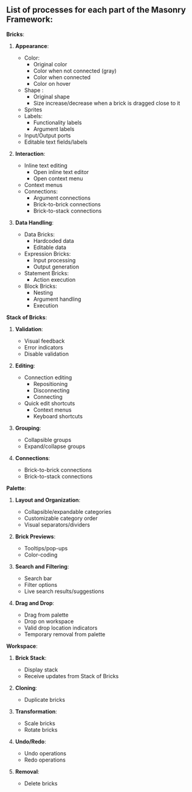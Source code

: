 ## List of processes for each part of the Masonry Framework:

**Bricks**:
1. **Appearance**:
   - Color:
     - Original color
     - Color when not connected (gray)
     - Color when connected
     - Color on hover
   - Shape :
     - Original shape
     - Size increase/decrease when a brick is dragged close to it
   - Sprites
   - Labels:
     - Functionality labels
     - Argument labels
   - Input/Output ports
   - Editable text fields/labels

2. **Interaction**:
   - Inline text editing
     - Open inline text editor
     - Open context menu
   - Context menus
   - Connections:
     - Argument connections
     - Brick-to-brick connections
     - Brick-to-stack connections

3. **Data Handling**:
   - Data Bricks:
     - Hardcoded data
     - Editable data
   - Expression Bricks:
     - Input processing
     - Output generation
   - Statement Bricks:
     - Action execution
   - Block Bricks:
     - Nesting
     - Argument handling
     - Execution

**Stack of Bricks**:
1. **Validation**:
   - Visual feedback
   - Error indicators
   - Disable validation

2. **Editing**:
   - Connection editing
     - Repositioning
     - Disconnecting
     - Connecting
   - Quick edit shortcuts
     - Context menus
     - Keyboard shortcuts

3. **Grouping**:
   - Collapsible groups
   - Expand/collapse groups

4. **Connections**:
   - Brick-to-brick connections
   - Brick-to-stack connections

**Palette**:
1. **Layout and Organization**:
   - Collapsible/expandable categories
   - Customizable category order
   - Visual separators/dividers

2. **Brick Previews**:
   - Tooltips/pop-ups
   - Color-coding

3. **Search and Filtering**:
   - Search bar
   - Filter options
   - Live search results/suggestions

4. **Drag and Drop**:
   - Drag from palette
   - Drop on workspace
   - Valid drop location indicators
   - Temporary removal from palette

**Workspace**:
1. **Brick Stack**:
   - Display stack
   - Receive updates from Stack of Bricks

2. **Cloning**:
   - Duplicate bricks

3. **Transformation**:
   - Scale bricks
   - Rotate bricks

4. **Undo/Redo**:
   - Undo operations
   - Redo operations

5. **Removal**:
   - Delete bricks